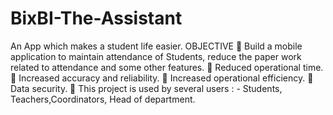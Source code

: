 # BixBI-The-Assistant
An App which makes a  student life easier. OBJECTIVE   Build a mobile application to maintain attendance of Students, reduce the paper work related to attendance and some other features.  Reduced operational time.   Increased accuracy and reliability.   Increased operational efficiency.   Data security.   This project is used by several users : - Students, Teachers,Coordinators, Head of department.
